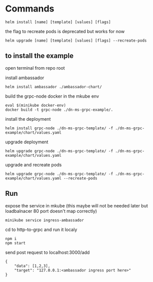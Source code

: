# Commands

```
helm install [name] [template] [values] [flags]
```

the flag to recreate pods is deprecated but works for now
```
helm upgrade [name] [template] [values] [flags] --recreate-pods
```

## to install the example

open terminal from repo root

install ambassador
```
helm install ambassador ./ambassador-chart/
```

build the grpc-node docker in the mkube env
```
eval $(minikube docker-env)
docker build -t grpc-node ./dn-ms-grpc-example/.
```

install the deployment
```
helm install grpc-node ./dn-ms-grpc-template/ -f ./dn-ms-grpc-example/chart/values.yaml 
```

upgrade deployment

```
helm upgrade grpc-node ./dn-ms-grpc-template/ -f ./dn-ms-grpc-example/chart/values.yaml
```
upgrade and recreate pods

```
helm upgrade grpc-node ./dn-ms-grpc-template/ -f ./dn-ms-grpc-example/chart/values.yaml --recreate-pods
```


## Run

expose the service in mkube (this maybe will not be needed later but loadbalnacer 80 port doesn't map correctly)
```
minikube service ingress-ambassador 
```

cd to http-to-grpc and run it localy
```
npm i
npm start
```

send post request to localhost:3000/add
```
{
    "data": [1,2,3],
    "target": "127.0.0.1:<ambassador ingress port here>"
}
```
